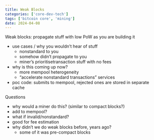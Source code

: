 ```yaml
---
title: Weak Blocks
categories: ['core-dev-tech']
tags: ['bitcoin core', 'mining']
date: 2024-04-08
---
```


Weak blocks: propagate stuff with low PoW as you are building it

- use cases / why you wouldn’t hear of stuff
  - nonstandard to you
  - somehow didn’t propagate to you
  - miner’s prioritisetransaction stuff with no fees
- why is this coming up now?
  - more mempool heterogeneity
  - “accelerate nonstandard transactions” services
- poc code: submits to mempool, rejected ones are stored in separate cache

Questions

- why would a miner do this? (similar to compact blocks?)
- add to mempool?
- what if invalid/nonstandard?
- good for fee estimation
- why didn’t we do weak blocks before, years ago?
  - some of it was pre-compact blocks

